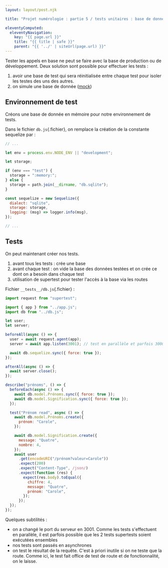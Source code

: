 ```yaml
---
layout: layout/post.njk

title: "Projet numérologie : partie 5 / tests unitaires : base de données"

eleventyComputed:
  eleventyNavigation:
    key: "{{ page.url }}"
    title: "{{ title | safe }}"
    parent: "{{ '../' | siteUrl(page.url) }}"
---
```


Tester les appels en base ne peut se faire avec la base de production ou de développement. Deux solution sont possible pour effectuer les tests :

1. avoir une base de test qui sera réinitialisée entre chaque test pour isoler les testes des uns des autres.
2. on simule une base de donnée ([mock](<https://fr.wikipedia.org/wiki/Mock_(programmation_orient%C3%A9e_objet)>))

## Environnement de test

Créons une base de donnée en mémoire pour notre environnement de tests.

Dans le fichier `db.js`{.fichier}, on remplace la création de la constante sequelize par :

```js
// ...

let env = process.env.NODE_ENV || "development";

let storage;

if (env === "test") {
  storage = ":memory:";
} else {
  storage = path.join(__dirname, "db.sqlite");
}

const sequelize = new Sequelize({
  dialect: "sqlite",
  storage: storage,
  logging: (msg) => logger.info(msg),
});

// ...
```

## Tests

On peut maintenant créer nos tests.

1. avant tous les tests : crée une base
2. avant chaque test : on vide la base des données testées et on crée ce dont on a besoin dans chaque test
3. utilisation de supertest pour tester l'accès à la base via les routes

Fichier `__tests__/db.js`{.fichier} :

```js
import request from "supertest";

import { app } from "../app.js";
import db from "../db.js";

let user;
let server;

beforeAll(async () => {
  user = await request.agent(app);
  server = await app.listen(3001); // test en parallèle et parfois 3000 et 3001

  await db.sequelize.sync({ force: true });
});

afterAll(async () => {
  await server.close();
});

describe("prénoms", () => {
  beforeEach(async () => {
    await db.model.Prénoms.sync({ force: true });
    await db.model.Signification.sync({ force: true });
  });

  test("Prénom read", async () => {
    await db.model.Prénoms.create({
      prénom: "Carole",
    });

    await db.model.Signification.create({
      message: "Quatre",
      nombre: 4,
    });
    await user
      .get(encodeURI("/prénom?valeur=Carole"))
      .expect(200)
      .expect("Content-Type", /json/)
      .expect(function (res) {
        expect(res.body).toEqual({
          chiffre: 4,
          message: "Quatre",
          prénom: "Carole",
        });
      });
  });
});
```

Quelques subtilités :

- on a changé le port du serveur en 3001. Comme les tests s'effectuent en parallèle, il est parfois possible que les 2 tests supertests soient exécutées ensembles
- nos tests sont passés en asynchrones
- on test le résultat de la requête. C'est à priori inutile si on ne teste que la route. Comme ici, le test fait office de test de route et de fonctionnalité, on le laisse.
